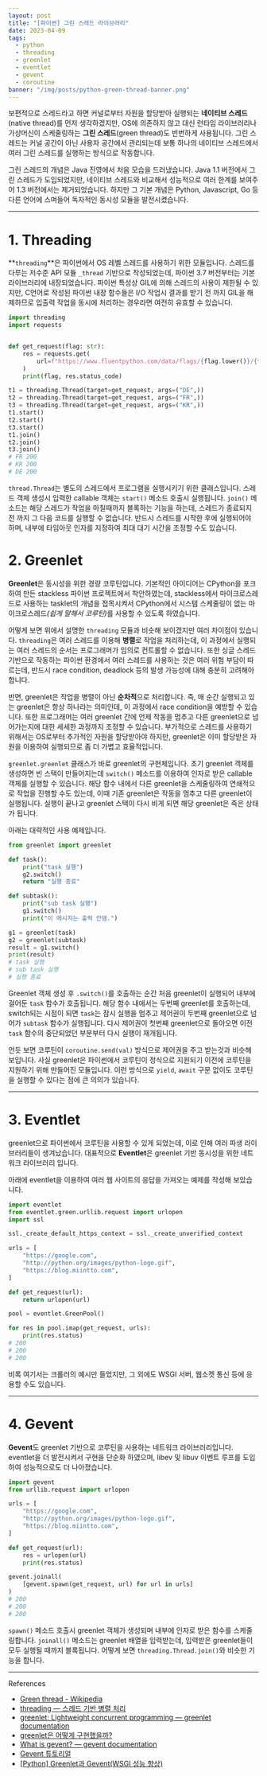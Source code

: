 ```yaml
---
layout: post
title: "[파이썬] 그린 스레드 라이브러리"
date: 2023-04-09
tags:
  - python
  - threading
  - greenlet
  - eventlet
  - gevent
  - coroutine
banner: "/img/posts/python-green-thread-banner.png"
---
```


보편적으로 스레드라고 하면 커널로부터 자원을 할당받아 실행되는 **네이티브 스레드**(native thread)를 먼저 생각하겠지만,
OS에 의존하지 않고 대신 런타임 라이브러리나 가상머신이 스케줄링하는 **그린 스레드**(green thread)도 빈번하게 사용됩니다.
그린 스레드는 커널 공간이 아닌 사용자 공간에서 관리되는데 보통 하나의 네이티브 스레드에서 여러 그린 스레드를 실행하는 방식으로 작동합니다.

그린 스레드의 개념은 Java 진영에서 처음 모습을 드러냈습니다.
Java 1.1 버전에서 그린 스레드가 도입되었지만, 네이티브 스레드와 비교해서 성능적으로 여러 한계를 보여주어 1.3 버전에서는 제거되었습니다.
하지만 그 기본 개념은 Python, Javascript, Go 등 다른 언어에 스며들어 독자적인 동시성 모듈을 발전시켰습니다.

---

# 1. Threading

**`threading`**은 파이썬에서 OS 레벨 스레드를 사용하기 위한 모듈입니다.
스레드를 다루는 저수준 API 모듈 `_thread` 기반으로 작성되었는데, 파이썬 3.7 버전부터는 기본 라이브러리에 내장되었습니다.
파이썬 특성상 GIL에 의해 스레드의 사용이 제한될 수 있지만, C언어로 작성된 파이썬 내장 함수들은 I/O 작업시 결과를 받기 전 까지 GIL을 해제하므로 입출력 작업을 동시에 처리하는 경우라면 여전히 유효할 수 있습니다.

```python
import threading
import requests


def get_request(flag: str):
    res = requests.get(
        url=f"https://www.fluentpython.com/data/flags/{flag.lower()}/{flag.lower()}.gif"
    )
    print(flag, res.status_code)

t1 = threading.Thread(target=get_request, args=("DE",))
t2 = threading.Thread(target=get_request, args=("FR",))
t3 = threading.Thread(target=get_request, args=("KR",))
t1.start()
t2.start()
t3.start()
t1.join()
t2.join()
t3.join()
# FR 200
# KR 200
# DE 200
```

`thread.Thread`는 별도의 스레드에서 프로그램을 실행시키기 위한 클래스입니다.
스레드 객체 생성시 입력한 callable 객체는 `start()` 메소드 호출시 실행됩니다.
`join()` 메소드는 해당 스레드가 작업을 마칠때까지 블록하는 기능을 하는데, 스레드가 종료되지 전 까지 그 다음 코드를 실행할 수 없습니다.
반드시 스레드를 시작한 후에 실행되어야 하며, 내부에 타임아웃 인자를 지정하여 최대 대기 시간을 조정할 수도 있습니다.

# 2. Greenlet

**Greenlet**은 동시성을 위한 경량 코루틴입니다.
기본적인 아이디어는 CPython을 포크하여 만든 stackless 파이썬 프로젝트에서 착안하였는데,
stackless에서 마이크로스레드로 사용하는 tasklet의 개념을 접목시켜서 CPython에서 시스템 스케줄링이 없는 마이크로스레드<i>(쉽게 말해서 코루틴)</i>를 사용할 수 있도록 하였습니다.

어떻게 보면 위에서 설명한 `threading` 모듈과 비슷해 보이겠지만 여러 차이점이 있습니다.
`threading`은 여러 스레드를 이용해 **병렬**로 작업을 처리하는데, 이 과정에서 실행되는 여러 스레드의 순서는 프로그래머가 임의로 컨트롤할 수 없습니다.
또한 싱글 스레드 기반으로 작동하는 파이썬 환경에서 여러 스레드를 사용하는 것은 여러 위험 부담이 따르는데, 반드시 race condition, deadlock 등의 발생 가능성에 대해 충분히 고려해아 합니다.

반면, greenlet은 작업을 병렬이 아닌 **순차적**으로 처리합니다.
즉, 매 순간 실행되고 있는 greenlet은 항상 하나라는 의미인데, 이 과정에서 race condition을 예방할 수 있습니다. 
또한 프로그래머는 여러 greenlet 간에 언제 작동을 멈추고 다른 greenlet으로 넘어가는지에 대한 세세한 과정까지 조정할 수 있습니다.
부가적으로 스레드를 사용하기 위해서는 OS로부터 추가적인 자원을 할당받아야 하지만, greenlet은 이미 할당받은 자원을 이용하여 실행되므로 좀 더 가볍고 효율적입니다.

`greenlet.greenlet` 클래스가 바로 greenlet의 구현체입니다.
초기 greenlet 객체를 생성하면 빈 스택이 만들어지는데 `switch()` 메소드를 이용하여 인자로 받은 callable 객체를 실행할 수 있습니다.
해당 함수 내에서 다른 greenlet을 스케줄링하여 연쇄적으로 작업을 진행할 수도 있는데, 이때 기존 greenlet은 작동을 멈추고 다른 greenlet이 실행됩니다.
실행이 끝나고 greenlet 스택이 다시 비게 되면 해당 greenlet은 죽은 상태가 됩니다.

아래는 대략적인 사용 예제입니다.

```python
from greenlet import greenlet

def task():
    print("task 실행")
    g2.switch()
    return "실행 종료"

def subtask():
    print("sub task 실행")
    g1.switch()
    print("이 메시지는 출력 안댐.")

g1 = greenlet(task)
g2 = greenlet(subtask)
result = g1.switch()
print(result)
# task 실행
# sub task 실행
# 실행 종료
```

Greenlet 객체 생성 후 `.switch()`를 호출하는 순간 처음 greenlet이 실행되어 내부에 걸어둔 `task` 함수가 호출됩니다.
해당 함수 내에서는 두번째 greenlet를 호출하는데, switch되는 시점이 되면 `task`는 잠시 실행을 멈추고 제어권이 두번째 greenlet으로 넘어가 `subtask` 함수가 실행됩니다.
다시 제어권이 첫번째 greenlet으로 돌아오면 이전 `task` 함수의 중단되었던 부분부터 다시 실행이 재개됩니다.

언듯 보면 코루틴이 `coroutine.send(val)` 방식으로 제어권을 주고 받는것과 비슷해 보입니다.
사실 greenlet은 파이썬에서 코루틴이 정식으로 지원되기 이전에 코루틴을 지원하기 위해 만들어진 모듈입니다.
이런 방식으로 `yield`, `await` 구문 없이도 코루틴을 실행할 수 있다는 점에 큰 의의가 있습니다.

---

# 3. Eventlet

greenlet으로 파이썬에서 코루틴을 사용할 수 있게 되었는데, 이로 인해 여러 파생 라이브러리들이 생겨났습니다.
대표적으로 **Eventlet**은 greenlet 기반 동시성을 위한 네트워크 라이브러리 입니다.

아래에 eventlet을 이용하여 여러 웹 사이트의 응답을 가져오는 예제를 작성해 보았습니다.

```python
import eventlet
from eventlet.green.urllib.request import urlopen
import ssl

ssl._create_default_https_context = ssl._create_unverified_context

urls = [
    "https://google.com",
    "http://python.org/images/python-logo.gif",
    "https://blog.miintto.com",
]

def get_request(url):
    return urlopen(url)

pool = eventlet.GreenPool()

for res in pool.imap(get_request, urls):
    print(res.status)
# 200
# 200
# 200
```

비록 여기서는 크롤러의 예시만 들었지만, 그 외에도 WSGI 서버, 웹소켓 통신 등에 응용할 수도 있습니다.

---

# 4. Gevent

**Gevent**도 greenlet 기반으로 코루틴을 사용하는 네트워크 라이브러리입니다.
eventlet을 더 발전시켜서 구현을 단순화 하였으며, libev 및 libuv 이벤트 루프를 도입하여 성능적으로도 더 나아졌습니다.

```python
import gevent
from urllib.request import urlopen

urls = [
    "https://google.com",
    "http://python.org/images/python-logo.gif",
    "https://blog.miintto.com",
]

def get_request(url):
    res = urlopen(url)
    print(res.status)

gevent.joinall(
    [gevent.spawn(get_request, url) for url in urls]
)
# 200
# 200
# 200
```

`spawn()` 메소드 호출시 greenlet 객체가 생성되며 내부에 인자로 받은 함수를 스케줄링합니다.
`joinall()` 메소드는 greenlet 배열을 입력받는데, 입력받은 greenlet들이 모두 실행될 때까지 블록됩니다.
어떻게 보면 `threading.Thread.join()`와 비슷한 기능을 합니다.

---

References

- [Green thread - Wikipedia](https://en.wikipedia.org/wiki/Green_thread)
- [threading — 스레드 기반 병렬 처리](https://docs.python.org/ko/3/library/threading.html)
- [greenlet: Lightweight concurrent programming — greenlet documentation](https://greenlet.readthedocs.io/en/latest/index.html)
- [greenlet은 어떻게 구현했을까?](https://lee-seungjae.github.io/greenlet.html)
- [What is gevent? — gevent documentation](http://www.gevent.org/)
- [Gevent 튜토리얼](http://leekchan.com/gevent-tutorial-ko/#greenlets)
- [[Python] Greenlet과 Gevent(WSGI 성능 향상)](https://kimjingo.tistory.com/81)
